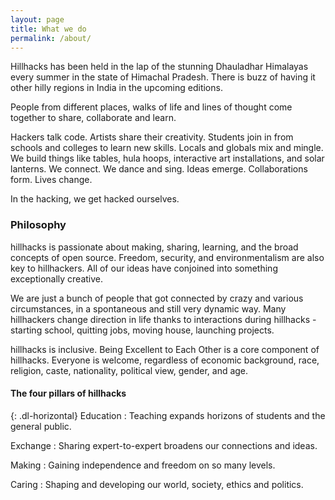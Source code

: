 ```yaml
---
layout: page
title: What we do
permalink: /about/
---
```

Hillhacks has been held in the lap of the stunning Dhauladhar Himalayas every summer in 
the state of Himachal Pradesh. There is buzz of having it other hilly regions in India 
in the upcoming editions.

People from different places, walks of life and lines of thought come together
to share, collaborate and learn.

Hackers talk code.  Artists share their creativity.  Students join in from
schools and colleges to learn new skills.  Locals and globals mix and mingle.
We build things like tables, hula hoops, interactive art installations, and
solar lanterns.  We connect.  We dance and sing.  Ideas emerge.  Collaborations
form.  Lives change.

In the hacking, we get hacked ourselves.

### Philosophy

hillhacks is passionate about making, sharing, learning, and the broad concepts
of open source. Freedom, security, and environmentalism are also key to
hillhackers. All of our ideas have conjoined into something exceptionally
creative.

We are just a bunch of people that got connected by crazy and various
circumstances, in a spontaneous and still very dynamic way. Many hillhackers
change direction in life thanks to interactions during hillhacks - starting
school, quitting jobs, moving house, launching projects.

hillhacks is inclusive. Being Excellent to Each Other is a core component of
hillhacks. Everyone is welcome, regardless of economic background, race,
religion, caste, nationality, political view, gender, and age.

#### The four pillars of hillhacks

{: .dl-horizontal}
Education
: Teaching expands horizons of students and the general public.

Exchange
: Sharing expert-to-expert broadens our connections and ideas.

Making
: Gaining independence and freedom on so many levels.

Caring
: Shaping and developing our world, society, ethics and politics.
